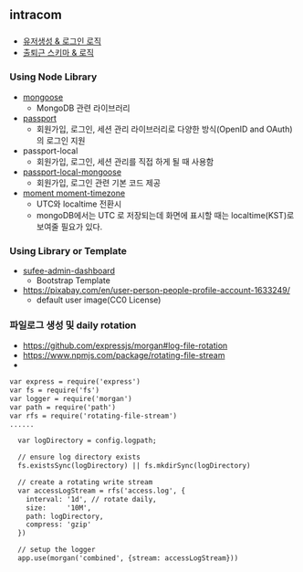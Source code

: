 ## intracom


### 
* [유저생성 & 로그인 로직](./doc/users.md)
* [출퇴근 스키마 & 로직](./doc/attendances.md)


### Using Node Library
* [mongoose](http://mongoosejs.com/)
  * MongoDB 관련 라이브러리
* [passport](http://www.passportjs.org/)
  * 회원가입, 로그인, 세션 관리 라이브러리로 다양한 방식(OpenID and OAuth)의 로그인 지원
* passport-local
  * 회원가입, 로그인, 세션 관리를 직접 하게 될 때 사용함
* [passport-local-mongoose](https://github.com/saintedlama/passport-local-mongoose)
  * 회원가입, 로그인 관련 기본 코드 제공
* [moment moment-timezone](https://momentjs.com/)
  * UTC와 localtime 전환시
  * mongoDB에서는 UTC 로 저장되는데 화면에 표시할 때는 localtime(KST)로 보여줄 필요가 있다. 

### Using Library or Template
* [sufee-admin-dashboard](https://github.com/puikinsh/sufee-admin-dashboard)
  * Bootstrap Template
* https://pixabay.com/en/user-person-people-profile-account-1633249/
  * default user image(CC0 License)

### 파일로그 생성 및 daily rotation
* https://github.com/expressjs/morgan#log-file-rotation
* https://www.npmjs.com/package/rotating-file-stream
* 
```xml
var express = require('express')
var fs = require('fs')
var logger = require('morgan')
var path = require('path')
var rfs = require('rotating-file-stream')
......

  var logDirectory = config.logpath;

  // ensure log directory exists
  fs.existsSync(logDirectory) || fs.mkdirSync(logDirectory)

  // create a rotating write stream
  var accessLogStream = rfs('access.log', {
    interval: '1d', // rotate daily,
    size:     '10M', 
    path: logDirectory,
    compress: 'gzip' 
  })

  // setup the logger
  app.use(morgan('combined', {stream: accessLogStream}))

```
